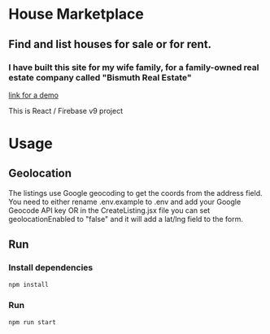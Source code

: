 # House Marketplace

## Find and list houses for sale or for rent.

### I have built this site for my wife family, for a family-owned real estate company called "Bismuth Real Estate"

[link for a demo](https://bismuth-house-marketplace.vercel.app/)

This is React / Firebase v9 project

# Usage

## Geolocation

The listings use Google geocoding to get the coords from the address field. You need to either rename .env.example to .env and add your Google Geocode API key OR in the CreateListing.jsx file you can set geolocationEnabled to "false" and it will add a lat/lng field to the form.

## Run

### Install dependencies

```bash
npm install
```

### Run

```bash
npm run start
```
